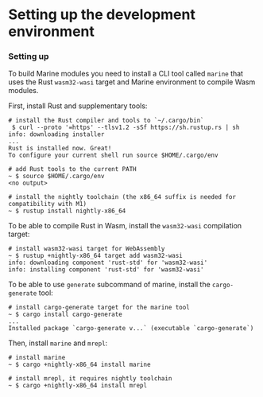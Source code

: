 # Setting up the development environment

### Setting up

To build Marine modules you need to install a CLI tool called `marine` that uses the Rust `wasm32-wasi` target and Marine environment to compile Wasm modules.

First, install Rust and supplementary tools:

```shell
# install the Rust compiler and tools to `~/.cargo/bin`
 $ curl --proto '=https' --tlsv1.2 -sSf https://sh.rustup.rs | sh
info: downloading installer
...
Rust is installed now. Great!
To configure your current shell run source $HOME/.cargo/env

# add Rust tools to the current PATH
~ $ source $HOME/.cargo/env
<no output>

# install the nightly toolchain (the x86_64 suffix is needed for compatibility with M1) 
~ $ rustup install nightly-x86_64
```

To be able to compile Rust in Wasm, install the `wasm32-wasi` compilation target:

```shell
# install wasm32-wasi target for WebAssembly
~ $ rustup +nightly-x86_64 target add wasm32-wasi
info: downloading component 'rust-std' for 'wasm32-wasi'
info: installing component 'rust-std' for 'wasm32-wasi'
```

To be able to use `generate` subcommand of marine, install the `cargo-generate` tool:

```shell
# install cargo-generate target for the marine tool
~ $ cargo install cargo-generate
...
Installed package `cargo-generate v...` (executable `cargo-generate`) 
```

Then, install `marine` and `mrepl`:

```shell
# install marine
~ $ cargo +nightly-x86_64 install marine

# install mrepl, it requires nightly toolchain
~ $ cargo +nightly-x86_64 install mrepl
```
